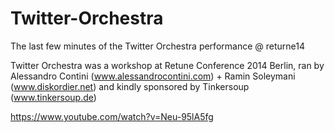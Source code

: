 # Twitter-Orchestra
The last few minutes of the Twitter Orchestra performance @ returne14

Twitter Orchestra was a workshop at Retune Conference 2014 Berlin, ran by Alessandro Contini (www.alessandrocontini.com) + Ramin Soleymani (www.diskordier.net) and kindly sponsored by Tinkersoup (www.tinkersoup.de)

https://www.youtube.com/watch?v=Neu-95lA5fg
